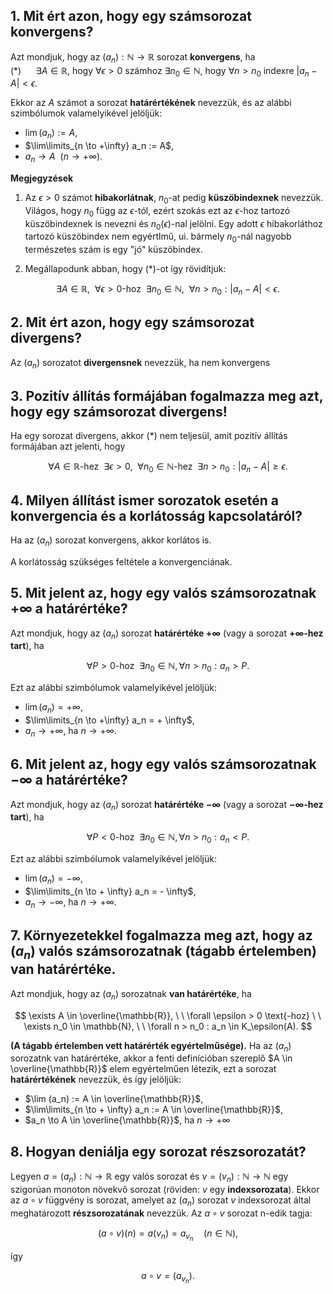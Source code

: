 ## 1. Mit ért azon, hogy egy számsorozat konvergens?

Azt mondjuk, hogy az $(a_n): \mathbb{N} \to \mathbb{R}$ sorozat **konvergens**, ha  
$(*) \ \ \ \ \ \ \exists A \in \mathbb{R}$, hogy $\forall \epsilon > 0$ számhoz $\exists n_0 \in \mathbb{N}$, hogy $\forall n > n_0$ indexre $| a_n - A | < \epsilon$.

Ekkor az $A$ számot a sorozat **határértékének** nevezzük, és az alábbi szimbólumok valamelyikével jelöljük:

- $\lim (a_n) := A$,
- $\lim\limits_{n \to +\infty} a_n := A$,
- $a_n \to A \ \ (n \to +\infty)$.

**Megjegyzések**

1. Az $\epsilon > 0$ számot **hibakorlátnak**, $n_0$-at pedig **küszöbindexnek** nevezzük. Világos, hogy $n_0$ függ az $\epsilon$-tól, ezért szokás ezt az $\epsilon$-hoz tartozó küszöbindexnek is nevezni és $n_0(\epsilon)$-nal jelölni. Egy adott $\epsilon$ hibakorláthoz tartozó küszöbindex nem egyértlmű, ui. bármely $n_0$-nál nagyobb természetes szám is egy "jó" küszöbindex.

2. Megállapodunk abban, hogy $(*)$-ot így rövidítjuk:

$$
\exists A \in \mathbb{R}, \ \ \forall \epsilon > 0 \text{-hoz} \ \ \exists n_0 \in \mathbb{N}, \ \ \forall n > n_0 : | a_n - A | < \epsilon .
$$

## 2. Mit ért azon, hogy egy számsorozat divergens?

Az $(a_n)$ sorozatot **divergensnek** nevezzük, ha nem konvergens

## 3. Pozitív állítás formájában fogalmazza meg azt, hogy egy számsorozat divergens!

Ha egy sorozat divergens, akkor $(*)$ nem teljesül, amit pozitív állítás formájában azt jelenti, hogy

$$
\forall A \in \mathbb{R} \text{-hez} \ \ \exists \epsilon > 0, \ \ \forall n_0 \in \mathbb{N}\text{-hez} \ \ \exists n > n_0 : | a_n - A | \geq \epsilon .
$$

## 4. Milyen állítást ismer sorozatok esetén a konvergencia és a korlátosság kapcsolatáról?

Ha az $(a_n)$ sorozat konvergens, akkor korlátos is.

A korlátosság szükséges feltétele a konvergenciának.

## 5. Mit jelent az, hogy egy valós számsorozatnak $+ \infty$ a határértéke?

Azt mondjuk, hogy az $(a_n)$ sorozat **határértéke $+ \infty$** (vagy a sorozat **$+\infty$-hez tart**), ha  

$$\forall P > 0\text{-hoz} \ \ \exists n_0 \in \mathbb{N}, \forall n > n_0 : a_n > P.$$

Ezt az alábbi szimbólumok valamelyikével jelöljük:

- $\lim (a_n) = + \infty$,
- $\lim\limits_{n \to +\infty} a_n = + \infty$,
- $a_n \to + \infty$, ha $n \to + \infty$.

## 6. Mit jelent az, hogy egy valós számsorozatnak $- \infty$ a határértéke?

Azt mondjuk, hogy az $(a_n)$ sorozat **határértéke $- \infty$** (vagy a sorozat **$- \infty$-hez tart**), ha  

$$\forall P < 0\text{-hoz} \ \ \exists n_0 \in \mathbb{N}, \forall n > n_0 : a_n < P.
$$

Ezt az alábbi szimbólumok valamelyikével jelöljük:

- $\lim (a_n) = - \infty$,
- $\lim\limits_{n \to + \infty} a_n = - \infty$,
- $a_n \to - \infty$, ha $n \to + \infty$.

## 7. Környezetekkel fogalmazza meg azt, hogy az $(a_n)$ valós számsorozatnak (tágabb értelemben) van határértéke.

Azt mondjuk, hogy az $(a_n)$ sorozatnak **van határértéke**, ha

$$
\exists A \in \overline{\mathbb{R}}, \ \ \forall \epsilon > 0 \text{-hoz} \ \ \exists n_0 \in \mathbb{N}, \ \ \forall n > n_0 : a_n \in K_\epsilon(A).
$$

**(A tágabb értelemben vett határérték egyértelműsége).** Ha az $(a_n)$ sorozatnk van határértéke, akkor a fenti definícióban szereplő $A \in \overline{\mathbb{R}}$ elem egyértelműen létezik, ezt a sorozat **határértékének** nevezzük, és így jelöljük:

- $\lim (a_n) := A \in \overline{\mathbb{R}}$,
- $\lim\limits_{n \to + \infty} a_n := A \in \overline{\mathbb{R}}$,
- $a_n \to A \in \overline{\mathbb{R}}$, ha $n \to + \infty$

## 8. Hogyan deniálja egy sorozat részsorozatát?

Legyen $a = (a_n) : \mathbb{N} \to \mathbb{R}$ egy valós sorozat és $v = (v_n) : \mathbb{N} \to \mathbb{N}$ egy szigorúan monoton növekvő sorozat (röviden: $v$ egy **indexsorozata**). Ekkor az $a \circ v$ függvény is sorozat, amelyet az $(a_n)$ sorozat $v$ indexsorozat által meghatározott **részsorozatának** nevezzük. Az $a \circ v$ sorozat n-edik tagja:

$$
\Big(a \circ v \Big)(n) = a (v_n) = a_{v_n} \quad (n \in \mathbb{N}),
$$

így

$$
a \circ v = (a_{v_n}).
$$
